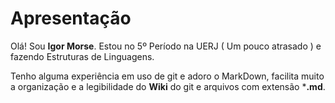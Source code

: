 # Apresentação

Olá! Sou **Igor Morse**. Estou no 5º Período na UERJ ( Um pouco atrasado ) e fazendo Estruturas de Linguagens.

Tenho alguma experiência em uso de git e adoro o MarkDown, facilita muito a organização e a legibilidade do **Wiki** do git e arquivos com extensão ***.md**.
